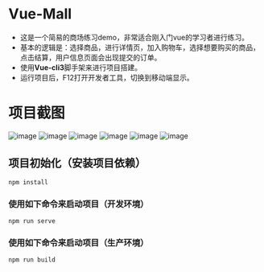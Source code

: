 # Vue-Mall
- 这是一个简易的商场练习demo，非常适合刚入门vue的学习者进行练习。
- 基本的逻辑是：选择商品，进行详情页，加入购物车，选择想要购买的商品，点击结算，用户信息页面会出现提交的订单。
- 使用**Vue-cli3**脚手架来进行项目搭建。
- 运行项目后，F12打开开发者工具，切换到移动端显示。

# 项目截图
![image](https://github.com/Nicholspp/vue-mall/blob/master/images/首页.png)
![image](https://github.com/Nicholspp/vue-mall/blob/master/images/分类页.png)
![image](https://github.com/Nicholspp/vue-mall/blob/master/images/购物车页面.png)
![image](https://github.com/Nicholspp/vue-mall/blob/master/images/用户界面.png)
![image](https://github.com/Nicholspp/vue-mall/blob/master/images/商品详情页.png)
![image](https://github.com/Nicholspp/vue-mall/blob/master/images/加入购物车页面.png)



## 项目初始化（安装项目依赖）
```
npm install
```

### 使用如下命令来启动项目（开发环境）
```
npm run serve
```

### 使用如下命令来启动项目（生产环境）
```
npm run build
```
